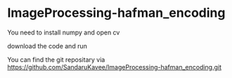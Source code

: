 # ImageProcessing-hafman_encoding
You need to install numpy and open cv


download the code and run

You can find the git repositary via https://github.com/SandaruKavee/ImageProcessing-hafman_encoding.git

